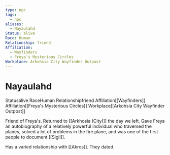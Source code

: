 ```yaml
---
type: npc
tags:
  - npc
aliases:
  - Nayaulahd
Status: alive
Race: Human
Relationship: friend
Affiliation:
  - Wayfinders
  - Freya's Mysterious Circles
Workplace: Arkohsia City Wayfinder Outpost
---
```

# Nayaulahd
<span class="dataview inline-field"><span class="inline-field-key">Status</span><span class="inline-field-value">alive</span></span>
<span class="dataview inline-field"><span class="inline-field-key">Race</span><span class="inline-field-value">Human</span></span>
<span class="dataview inline-field"><span class="inline-field-key">Relationship</span><span class="inline-field-value">friend</span></span>
<span class="dataview inline-field"><span class="inline-field-key">Affiliation</span><span class="inline-field-value">[[Wayfinders]]</span></span>
<span class="dataview inline-field"><span class="inline-field-key">Affiliation</span><span class="inline-field-value">[[Freya's Mysterious Circles]]</span></span>
<span class="dataview inline-field"><span class="inline-field-key">Workplace</span><span class="inline-field-value">[[Arkohsia City Wayfinder Outpost]]</span></span>

Friend of Freya's. Returned to [[Arkhosia (City)]] the day we left. Gave Freya an autobiography of a relatively powerful individual who traversed the planes, solved a lot of problems in the fire plane, and was one of the first people to document [[Sigil]].

Has a varied relationship with [[Akros]]. They dated.
